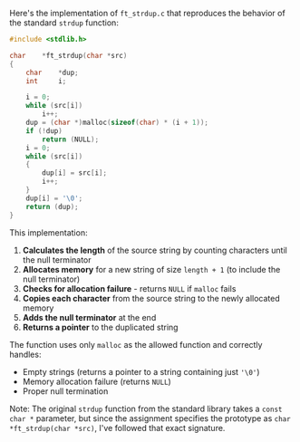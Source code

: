 Here's the implementation of `ft_strdup.c` that reproduces the behavior of the standard `strdup` function:

```c
#include <stdlib.h>

char	*ft_strdup(char *src)
{
	char	*dup;
	int		i;

	i = 0;
	while (src[i])
		i++;
	dup = (char *)malloc(sizeof(char) * (i + 1));
	if (!dup)
		return (NULL);
	i = 0;
	while (src[i])
	{
		dup[i] = src[i];
		i++;
	}
	dup[i] = '\0';
	return (dup);
}
```

This implementation:

1. **Calculates the length** of the source string by counting characters until the null terminator
2. **Allocates memory** for a new string of size `length + 1` (to include the null terminator)
3. **Checks for allocation failure** - returns `NULL` if `malloc` fails
4. **Copies each character** from the source string to the newly allocated memory
5. **Adds the null terminator** at the end
6. **Returns a pointer** to the duplicated string

The function uses only `malloc` as the allowed function and correctly handles:
- Empty strings (returns a pointer to a string containing just `'\0'`)
- Memory allocation failure (returns `NULL`)
- Proper null termination

Note: The original `strdup` function from the standard library takes a `const char *` parameter, but since the assignment specifies the prototype as `char *ft_strdup(char *src)`, I've followed that exact signature.
